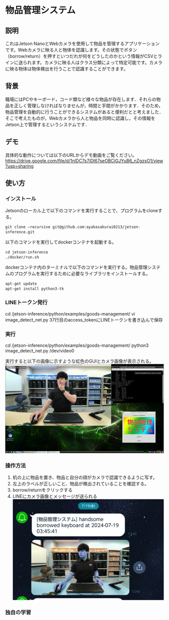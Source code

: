 # 物品管理システム
## 説明
これはJetson NanoとWebカメラを使用して物品を管理するアプリケーションです。Webカメラに映る人と物体を認識します。その状態でボタン（borrow/return）を押すといつだれが何をどうしたのかという情報がCSVとラインに送られます。カメラに映る人はクラス分類によって特定可能です。カメラに映る物体は物体検出を行うことで認識することができます。

## 背景
職場にはPCやキーボード，コード類など様々な物品が存在します．それらの物品を正しく管理しなければなりませんが，時間と手間がかかります．そのため，物品管理を自動的に行うことができるシステムがあると便利だとと考えました．そこで考えたものが，Webカメラから人と物品を同時に認識し，その情報をJetson上で管理するというシステムです．

## デモ
具体的な動作については以下のURLからデモ動画をご覧ください。
https://drive.google.com/file/d/1nlDC7s7iDI67seOBCiGJYuB6_nZgzsO1/view?usp=sharing

## 使い方
### インストール
Jetsonのローカル上で以下のコマンドを実行することで、プログラムをcloneする。
```
git clone –recursive git@github.com:ayakasakurai0213/jetson-inference.git
```

以下のコマンドを実行してdockerコンテナを起動する。
```
cd jetson-inference
./docker/run.sh
```

dockerコンテナ内のターミナルで以下のコマンドを実行する。物品管理システムのプログラムを実行するために必要なライブラリをインストールする。
```
apt-get update
apt-get install python3-tk
```

### LINEトークン発行
cd /jetson-inference/python/examples/goods-management/
vi image_detect_net.py
37行目のaccess_tokenにLINEトークンを書き込んで保存

### 実行
cd /jetson-inference/python/examples/goods-management/
python3 image_detect_net.py /dev/video0

実行すると以下の画像に示すような虹色のGUIとカメラ画像が表示される。
![image01](images/image01.png)

### 操作方法
1. 机の上に物品を置き、物品と自分の顔がカメラで認識できるように写す。
2. 左上のラベルが正しいこと、物品が検出されていることを確認する。
3. borrow/returnをクリックする
4. LINEにカメラ画像とメッセージが送られる
![image02](images/image02.png)

### 独自の学習

